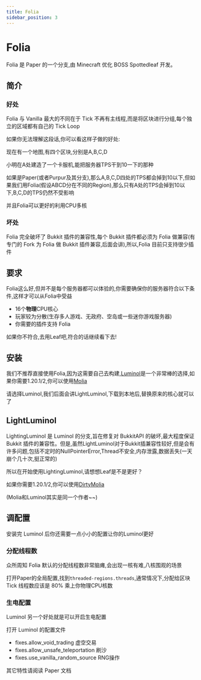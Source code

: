 ```yaml
---
title: Folia
sidebar_position: 3
---
```


# Folia

Folia 是 Paper 的一个分支,由 Minecraft 优化 BOSS Spottedleaf 开发。

## 简介

### 好处

Folia 与 Vanilla 最大的不同在于 Tick 不再有主线程,而是将区块进行分组,每个独立的区域都有自己的 Tick Loop

如果你无法理解这段话,你可以看这样子做的好处:

现在有一个地图,有四个区块,分别是A,B,C,D

小明在A处建造了一个卡服机,能把服务器TPS干到10一下的那种

如果是Paper(或者Purpur及其分支),那么A,B,C,D四处的TPS都会掉到10以下,但如果我们用Folia(假设ABCD分在不同的Region),那么只有A处的TPS会掉到10以下,B,C,D的TPS仍然不受影响

并且Folia可以更好的利用CPU多核

### 坏处

Folia 完全破坏了 Bukkit 插件的兼容性,每个 Bukkit 插件都必须为 Folia 做兼容(有专门的 Fork 为 Folia 做 Bukkit 插件兼容,后面会讲),所以,Folia 目前只支持很少插件

## 要求

Folia这么好,但并不是每个服务器都可以体验的,你需要确保你的服务器符合以下条件,这样才可以从Folia中受益

* 16个**物理**CPU核心
* 玩家较为分散(生存多人游戏、无政府、空岛或一些迷你游戏服务器)
* 你需要的插件支持 Folia

如果你不符合,去用Leaf吧,符合的话继续看下去!

## 安装

我们不推荐直接使用Folia,因为这需要自己去构建,[Luminol](https://luminolmc.com/)是一个非常棒的选择,如果你需要1.20.1/2,你可以使用[Molia](https://github.com/Era4FunMC/Molia)

请选择Luminol,我们后面会讲LightLuminol,下载到本地后,替换原来的核心就可以了

## LightLuminol

LightingLuminol 是 Luminol 的分支,旨在修复对 BukkitAPI 的破坏,最大程度保证 Bukkit 插件的兼容性。但是,虽然LightLuminol对于Bukkit插兼容性较好,但是会有许多问题,包括不定时的NullPointerError,Thread不安全,内存泄露,数据丢失(一天崩个几十次,挺正常的)

所以在开始使用LightingLuminol,请想想Leaf是不是更好？

如果你需要1.20.1/2,你可以使用[DirtyMolia](https://github.com/Era4FunMC/DirtyMolia)

(Molia和Luminol其实是同一个作者~~)

## 调配置

安装完 Luminol 后你还需要一点小小的配置让你的Luminol更好

### 分配线程数

众所周知 Folia 默认的分配线程数非常脑瘫,会出现一核有难,八核围观的场景

打开Paper的全局配置,找到`threaded-regions.threads`,通常情况下,分配给区块 Tick 线程数应该是 80% 乘上你物理CPU核数

### 生电配置

Luminol 另一个好处就是可以开启生电配置

打开 Luminol 的配置文件

- fixes.allow_void_trading 虚空交易
- fixes.allow_unsafe_teleportation 刷沙
- fixes.use_vanilla_random_source RNG操作

其它特性请阅读 Paper 文档
